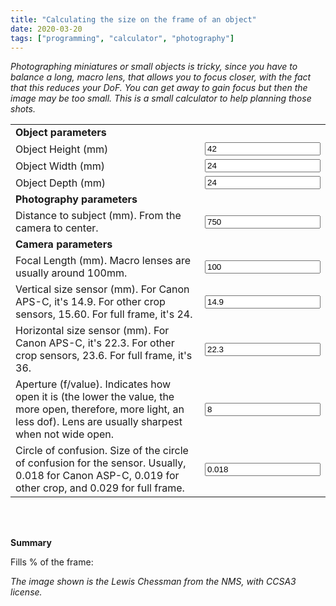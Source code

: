 ```yaml
---
title: "Calculating the size on the frame of an object"
date: 2020-03-20
tags: ["programming", "calculator", "photography"]
---
```


*Photographing miniatures or small objects is tricky, since you have to balance a long, macro lens, that allows you to focus closer, with the fact that this reduces your DoF. You can get away to gain focus but then the image may be too small. This is a small calculator to help planning those shots.*

<!--more--> 

<script type="text/javascript" src="/js/photocalc.js"></script>

<body>
    <canvas id="canvas_dof"></canvas>
    <canvas id="canvas_frame"></canvas>
    <table>
        <tr>
            <td><b>Object parameters</b></td>
            <td></td>
        </tr>
        <tr>
            <td>Object Height (mm)</td>
            <td><input id="object_height" type="number" step="0.1" value="42" onchange="calc()" /></td>
        </tr>
        <tr>
            <td>Object Width (mm)</td>
            <td><input id="object_width" type="number" step="0.1" value="24" onchange="calc()" /></td>
        </tr>
        <tr>
            <td>Object Depth (mm)</td>
            <td><input id="object_depth" type="number" step="0.1" value="24" onchange="calc()" /></td>
        </tr>
        <tr>
            <td><b>Photography parameters</b></td>
            <td></td>
        </tr>
        <tr>
            <td>Distance to subject (mm). From the camera to center.</td>
            <td><input id="distance_to_subject" type="number" step="1" value="750" onchange="calc()" /></td>
        </tr>
        <tr>
            <td><b>Camera parameters</b></td>
            <td></td>
        </tr>
        <tr>
            <td>Focal Length (mm). Macro lenses are usually around 100mm.</td>
            <td><input id="focal_length" type="number" step="1" value="100" onchange="calc()" /></td>
        </tr>
        <tr>
            <td>Vertical size sensor (mm). For Canon APS-C, it's 14.9. For other crop sensors, 15.60. For full frame, it's 24.</td>
            <td><input id="sensor_vertical_size" type="number" step="0.1" value="14.9" onchange="calc()" /></td>
        </tr>
        <tr>
            <td>Horizontal size sensor (mm). For Canon APS-C, it's 22.3. For other crop sensors, 23.6. For full frame, it's 36.</td>
            <td><input id="sensor_horizontal_size" type="number" step="0.1" value="22.3" onchange="calc()" /></td>
        </tr>
        <tr>
            <td>Aperture (f/value). Indicates how open it is (the lower the value, the more open, therefore, more light, an less dof). Lens are usually sharpest when not wide open.</td>
            <td><input id="aperture" type="number" step="0.1" value="8" onchange="calc()" /></td>
        </tr>
        <tr>
            <td>Circle of confusion. Size of the circle of confusion for the sensor. Usually, 0.018 for Canon ASP-C, 0.019 for other crop, and 0.029 for full frame.</td>
            <td><input id="circle_of_confusion" type="number" step="0.01" value="0.018" onchange="calc()" /></td>
        </tr>
    </table>
    <br>
    <br>
    <p><b>Summary</b></p>
    <div id="result">
        Fills % of the frame:
    </div>
    <p><i>The image shown is the Lewis Chessman from the NMS, with CCSA3 license.</i></p>
</body>
